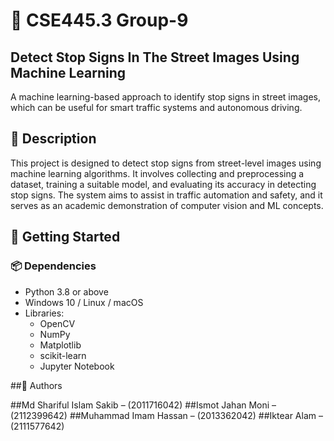 # 🚦 CSE445.3 Group-9  
## Detect Stop Signs In The Street Images Using Machine Learning  

A machine learning-based approach to identify stop signs in street images, which can be useful for smart traffic systems and autonomous driving.

## 📄 Description

This project is designed to detect stop signs from street-level images using machine learning algorithms. It involves collecting and preprocessing a dataset, training a suitable model, and evaluating its accuracy in detecting stop signs. The system aims to assist in traffic automation and safety, and it serves as an academic demonstration of computer vision and ML concepts.

## 🚀 Getting Started

### 📦 Dependencies

- Python 3.8 or above  
- Windows 10 / Linux / macOS  
- Libraries:
  - OpenCV
  - NumPy
  - Matplotlib
  - scikit-learn
  - Jupyter Notebook

##👥 Authors

##Md Shariful Islam Sakib – (2011716042)
##Ismot Jahan Moni – (2112399642)
##Muhammad Imam Hassan – (2013362042)
##Iktear Alam – (2111577642)
